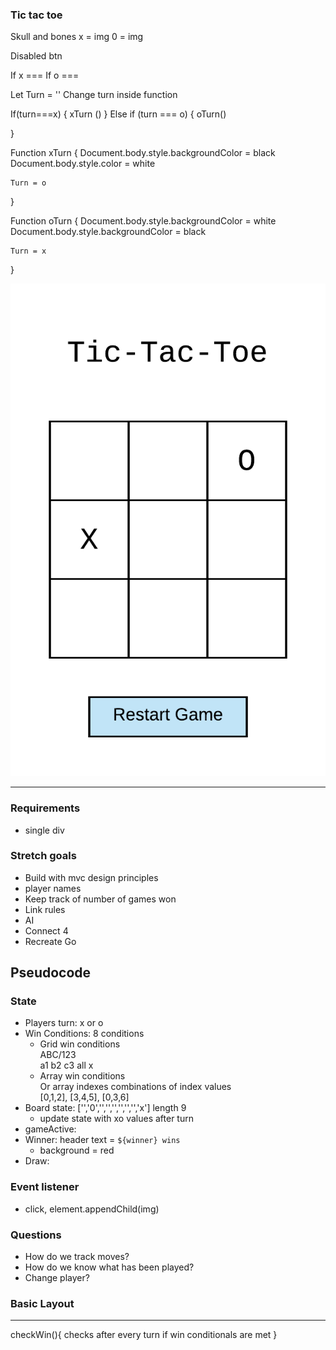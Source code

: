 ### Tic tac toe

Skull and bones
x = img
0 = img

Disabled btn

If x === 
If o ===

Let Turn = ''
Change turn inside function

If(turn===x) {
xTurn ()
} Else if (turn === o) {
oTurn()

}

Function xTurn {
    Document.body.style.backgroundColor = black
    Document.body.style.color = white

    Turn = o
}

Function oTurn {
    Document.body.style.backgroundColor = white
    Document.body.style.backgroundColor = black

    Turn = x
}

![wireframe](./images/tic-tac-toe.png)

---

### Requirements
- single div <br>
    <div id='singleId'></div>

### Stretch goals
- Build with mvc design principles
- player names
- Keep track of number of games won
- Link rules
- AI
- Connect 4
- Recreate Go

## Pseudocode
### State
- Players turn: x or o
- Win Conditions: 8 conditions
   - Grid win conditions <br>ABC/123
    <br> a1 b2 c3 all x
    - Array win conditions<br>Or array indexes combinations of index values
    <br> [0,1,2], [3,4,5], [0,3,6]
- Board state: ['','0','','','','','','','x'] length 9
    - update state with xo values after turn
- gameActive:
- Winner: header text = `${winner} wins`
    - background = red
- Draw:

### Event listener
- click, element.appendChild(img)

### Questions
- How do we track moves?
- How do we know what has been played?
- Change player?


### Basic Layout

---
checkWin(){
    checks after every turn if win conditionals are met
}






<!-- <style>
    img {

    }
    </style> -->